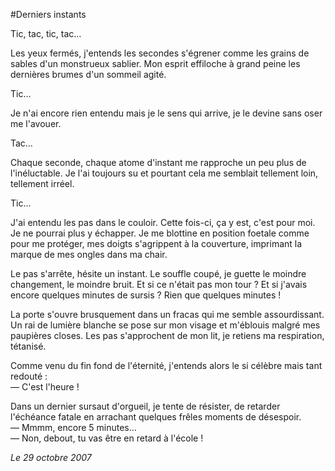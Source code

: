 #Derniers instants

Tic, tac, tic, tac…  

Les yeux fermés, j'entends les secondes s'égrener comme les grains de sables d'un monstrueux sablier. Mon esprit effiloche à grand peine les dernières brumes d'un sommeil agité.

Tic…

Je n'ai encore rien entendu mais je le sens qui arrive, je le devine sans oser me l'avouer.

Tac…

Chaque seconde, chaque atome d'instant me rapproche un peu plus de l'inéluctable. Je l'ai toujours su et pourtant cela me semblait tellement loin, tellement irréel.

Tic…

J'ai entendu les pas dans le couloir. Cette fois-ci, ça y est, c'est pour moi. Je ne pourrai plus y échapper. Je me blottine en position foetale comme pour me protéger, mes doigts s'agrippent à la couverture, imprimant la marque de mes ongles dans ma chair.

Le pas s'arrête, hésite un instant. Le souffle coupé, je guette le moindre changement, le moindre bruit. Et si ce n'était pas mon tour ? Et si j'avais encore quelques minutes de sursis ? Rien que quelques minutes !

La porte s'ouvre brusquement dans un fracas qui me semble assourdissant. Un rai de lumière blanche se pose sur mon visage et m'éblouis malgré mes paupières closes. Les pas s'approchent de mon lit, je retiens ma respiration, tétanisé.

Comme venu du fin fond de l'éternité, j'entends alors le si célèbre mais tant redouté :  
— C'est l'heure !

Dans un dernier sursaut d'orgueil, je tente de résister, de retarder l'échéance fatale en arrachant quelques frêles moments de désespoir.  
— Mmmm, encore 5 minutes…  
— Non, debout, tu vas être en retard à l'école ! 

*Le 29 octobre 2007*
